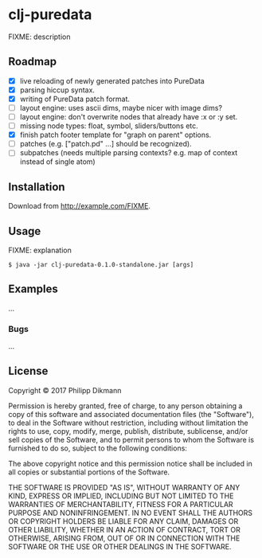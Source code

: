 # clj-puredata

FIXME: description

## Roadmap

- [x] live reloading of newly generated patches into PureData
- [x] parsing hiccup syntax.
- [x] writing of PureData patch format.
- [ ] layout engine: uses ascii dims, maybe nicer with image dims?
- [ ] layout engine: don't overwrite nodes that already have :x or :y set.
- [ ] missing node types: float, symbol, sliders/buttons etc.
- [x] finish patch footer template for "graph on parent" options.
- [ ] patches (e.g. ["patch.pd" ...] should be recognized).
- [ ] subpatches (needs multiple parsing contexts? e.g. map of context instead of single atom)

## Installation

Download from http://example.com/FIXME.

## Usage

FIXME: explanation

    $ java -jar clj-puredata-0.1.0-standalone.jar [args]

## Examples

...

### Bugs

...

## License

Copyright © 2017 Philipp Dikmann

Permission is hereby granted, free of charge, to any person obtaining a copy of this software and associated documentation files (the "Software"), to deal in the Software without restriction, including without limitation the rights to use, copy, modify, merge, publish, distribute, sublicense, and/or sell copies of the Software, and to permit persons to whom the Software is furnished to do so, subject to the following conditions:

The above copyright notice and this permission notice shall be included in all copies or substantial portions of the Software.

THE SOFTWARE IS PROVIDED "AS IS", WITHOUT WARRANTY OF ANY KIND, EXPRESS OR IMPLIED, INCLUDING BUT NOT LIMITED TO THE WARRANTIES OF MERCHANTABILITY, FITNESS FOR A PARTICULAR PURPOSE AND NONINFRINGEMENT. IN NO EVENT SHALL THE AUTHORS OR COPYRIGHT HOLDERS BE LIABLE FOR ANY CLAIM, DAMAGES OR OTHER LIABILITY, WHETHER IN AN ACTION OF CONTRACT, TORT OR OTHERWISE, ARISING FROM, OUT OF OR IN CONNECTION WITH THE SOFTWARE OR THE USE OR OTHER DEALINGS IN THE SOFTWARE.
